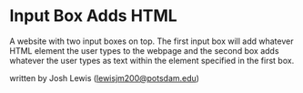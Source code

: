 # Input Box Adds HTML

A website with two input boxes on top. The first input box will add whatever HTML element the user types to the webpage and the second box adds whatever the user types as text within the element specified in the first box.

written by Josh Lewis (lewisjm200@potsdam.edu)
